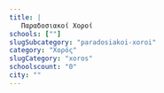 ```yaml
---
title: |
   Παραδοσιακοί Χοροί
schools: [""]
slugSubcategory: "paradosiakoi-xoroi"
category: "Χορός"
slugCategory: "xoros"
schoolscount: "0"
city: ""
---
```


